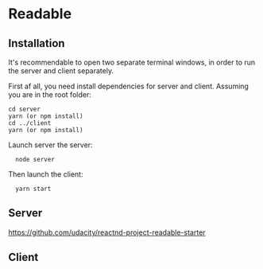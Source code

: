 # Readable

## Installation

It's recommendable to open two separate terminal windows, in order to run the server and client separately.

First af all, you need install dependencies for server and client. Assuming you are in the root folder:

```
cd server
yarn (or npm install)
cd ../client
yarn (or npm install)
```

Launch server the server:

```
  node server
```

Then launch the client:

```
  yarn start
```

## Server

https://github.com/udacity/reactnd-project-readable-starter

## Client

